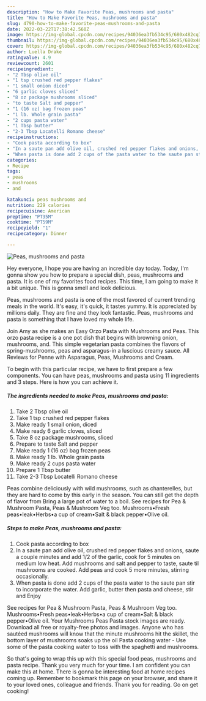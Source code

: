 ```yaml
---
description: "How to Make Favorite Peas, mushrooms and pasta"
title: "How to Make Favorite Peas, mushrooms and pasta"
slug: 4790-how-to-make-favorite-peas-mushrooms-and-pasta
date: 2022-03-22T17:38:42.560Z
image: https://img-global.cpcdn.com/recipes/94036ea3fb534c95/680x482cq70/peas-mushrooms-and-pasta-recipe-main-photo.jpg
thumbnail: https://img-global.cpcdn.com/recipes/94036ea3fb534c95/680x482cq70/peas-mushrooms-and-pasta-recipe-main-photo.jpg
cover: https://img-global.cpcdn.com/recipes/94036ea3fb534c95/680x482cq70/peas-mushrooms-and-pasta-recipe-main-photo.jpg
author: Luella Drake
ratingvalue: 4.9
reviewcount: 2601
recipeingredient:
- "2 Tbsp olive oil"
- "1 tsp crushed red pepper flakes"
- "1 small onion diced"
- "6 garlic cloves sliced"
- "8 oz package mushrooms sliced"
- "to taste Salt and pepper"
- "1 (16 oz) bag frozen peas"
- "1 lb. Whole grain pasta"
- "2 cups pasta water"
- "1 Tbsp butter"
- "2-3 Tbsp Locatelli Romano cheese"
recipeinstructions:
- "Cook pasta according to box"
- "In a saute pan add olive oil, crushed red pepper flakes and onions, saute a couple minutes and add 1/2 of the garlic, cook for 5 minutes on medium low heat. Add mushrooms and salt and pepper to taste, saute til mushrooms are cooked. Add peas and cook 5 more minutes, stirring occasionally."
- "When pasta is done add 2 cups of the pasta water to the saute pan stir to incorporate the water. Add garlic, butter then pasta and cheese, stir and Enjoy"
categories:
- Recipe
tags:
- peas
- mushrooms
- and

katakunci: peas mushrooms and 
nutrition: 229 calories
recipecuisine: American
preptime: "PT35M"
cooktime: "PT59M"
recipeyield: "1"
recipecategory: Dinner

---
```



![Peas, mushrooms and pasta](https://img-global.cpcdn.com/recipes/94036ea3fb534c95/680x482cq70/peas-mushrooms-and-pasta-recipe-main-photo.jpg)

Hey everyone, I hope you are having an incredible day today. Today, I'm gonna show you how to prepare a special dish, peas, mushrooms and pasta. It is one of my favorites food recipes. This time, I am going to make it a bit unique. This is gonna smell and look delicious.

Peas, mushrooms and pasta is one of the most favored of current trending meals in the world. It's easy, it's quick, it tastes yummy. It is appreciated by millions daily. They are fine and they look fantastic. Peas, mushrooms and pasta is something that I have loved my whole life.

Join Amy as she makes an Easy Orzo Pasta with Mushrooms and Peas. This orzo pasta recipe is a one pot dish that begins with browning onion, mushrooms, and. This simple vegetarian pasta combines the flavors of spring-mushrooms, peas and asparagus-in a luscious creamy sauce. All Reviews for Penne with Asparagus, Peas, Mushrooms and Cream.


To begin with this particular recipe, we have to first prepare a few components. You can have peas, mushrooms and pasta using 11 ingredients and 3 steps. Here is how you can achieve it.

<!--inarticleads1-->

##### The ingredients needed to make Peas, mushrooms and pasta:

1. Take 2 Tbsp olive oil
1. Take 1 tsp crushed red pepper flakes
1. Make ready 1 small onion, diced
1. Make ready 6 garlic cloves, sliced
1. Take 8 oz package mushrooms, sliced
1. Prepare to taste Salt and pepper
1. Make ready 1 (16 oz) bag frozen peas
1. Make ready 1 lb. Whole grain pasta
1. Make ready 2 cups pasta water
1. Prepare 1 Tbsp butter
1. Take 2-3 Tbsp Locatelli Romano cheese


Peas combine deliciously with wild mushrooms, such as chanterelles, but they are hard to come by this early in the season. You can still get the depth of flavor from Bring a large pot of water to a boil. See recipes for Pea &amp; Mushroom Pasta, Peas &amp; Mushroom Veg too. Mushrooms•Fresh peas•leak•Herbs•a cup of cream•Salt &amp; black pepper•Olive oil. 

<!--inarticleads2-->

##### Steps to make Peas, mushrooms and pasta:

1. Cook pasta according to box
1. In a saute pan add olive oil, crushed red pepper flakes and onions, saute a couple minutes and add 1/2 of the garlic, cook for 5 minutes on medium low heat. Add mushrooms and salt and pepper to taste, saute til mushrooms are cooked. Add peas and cook 5 more minutes, stirring occasionally.
1. When pasta is done add 2 cups of the pasta water to the saute pan stir to incorporate the water. Add garlic, butter then pasta and cheese, stir and Enjoy


See recipes for Pea &amp; Mushroom Pasta, Peas &amp; Mushroom Veg too. Mushrooms•Fresh peas•leak•Herbs•a cup of cream•Salt &amp; black pepper•Olive oil. Your Mushrooms Peas Pasta stock images are ready. Download all free or royalty-free photos and images. Anyone who has sautéed mushrooms will know that the minute mushrooms hit the skillet, the bottom layer of mushrooms soaks up the oil Pasta cooking water - Use some of the pasta cooking water to toss with the spaghetti and mushrooms. 

So that's going to wrap this up with this special food peas, mushrooms and pasta recipe. Thank you very much for your time. I am confident you can make this at home. There is gonna be interesting food at home recipes coming up. Remember to bookmark this page on your browser, and share it to your loved ones, colleague and friends. Thank you for reading. Go on get cooking!
